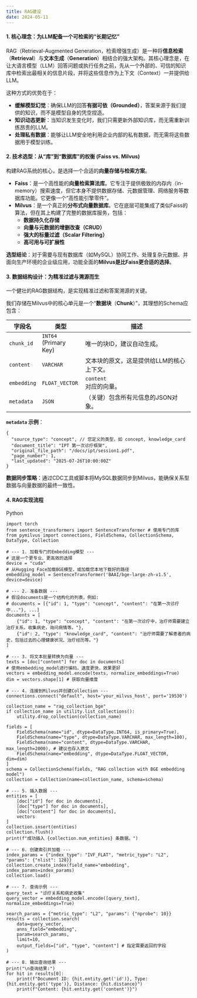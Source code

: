 ```yaml
---
title: RAG建设
date: 2024-05-11 
---
```


#### **1. 核心理念：为LLM配备一个可检索的“长期记忆”**
RAG（Retrieval-Augmented Generation，检索增强生成）是一种将**信息检索**（**Retrieval**）与**文本生成**（**Generation**）相结合的强大架构。其核心理念是，在让大语言模型（LLM）回答问题或执行任务之前，先从一个外部的、可信的知识库中检索出最相关的信息片段，并将这些信息作为上下文（Context）一并提供给LLM。

这种方式的优势在于：

+ **缓解模型幻觉**：确保LLM的回答**有据可依（Grounded）**，答案来源于我们提供的知识，而不是模型自身的凭空捏造。
+ **知识动态更新**：当知识发生变化时，我们只需更新外部知识库，而无需重新训练昂贵的LLM。
+ **处理私有数据**：能够让LLM安全地利用企业内部的私有数据，而无需将这些数据用于模型训练。

#### **2. 技术选型：从“库”到“数据库”的权衡 (Faiss vs. Milvus)**
构建RAG系统的核心，是选择一个合适的**向量存储与检索方案**。

+ **Faiss**：是一个高性能的**向量检索算法库**。它专注于提供极致的内存内（in-memory）搜索速度，但它本身不提供数据存储、元数据管理、网络服务等数据库功能。它更像一个“高性能引擎零件”。
+ **Milvus**：是一个真正的**分布式向量数据库**。它在底层可能集成了类似Faiss的算法，但在其上构建了完整的数据库服务，包括：
    - **数据持久化存储**
    - **向量与元数据的增删改查（CRUD）**
    - **强大的标量过滤（Scalar Filtering）**
    - **高可用与可扩展性**

**选型结论**：对于需要与现有数据库（如MySQL）协同工作、处理复杂元数据、并面向生产环境的企业级应用，功能全面的**Milvus是比Faiss更合适的选择**。

#### **3. 数据结构设计：为精准过滤与溯源而生**
一个健壮的RAG数据结构，是实现精准过滤和答案溯源的关键。

我们存储在Milvus中的核心单元是一个“**数据块**（**Chunk**）”，其理想的Schema应包含：

| 字段名 | 类型 | 描述 |
| --- | --- | --- |
| `chunk_id` | `INT64`<br/> (Primary Key) | 唯一的块ID，建议自动生成。 |
| `content` | `VARCHAR` | 文本块的原文，这是提供给LLM的核心上下文。 |
| `embedding` | `FLOAT_VECTOR` | `content`<br/>对应的向量。 |
| `metadata` | `JSON` | （关键）包含所有元信息的JSON对象。 |




****`metadata`** 示例**：



```plain
{
  "source_type": "concept", // 您定义的类型，如 concept, knowledge_card
  "document_title": "IPT 第一次诊疗框架",
  "original_file_path": "/docs/ipt/session1.pdf",
  "page_number": 1,
  "last_updated": "2025-07-26T10:00:00Z"
}
```

**数据同步策略**：通过CDC工具或脚本将MySQL数据同步到Milvus，能确保关系型数据与向量数据的最终一致性。

#### **4. RAG实现流程**
Python

```plain
import torch
from sentence_transformers import SentenceTransformer # 使用专门的库
from pymilvus import connections, FieldSchema, CollectionSchema, DataType, Collection

# --- 1. 加载专门的Embedding模型 ---
# 这是一个更专业、更高效的选择
device = "cuda"
# 从Hugging Face加载BGE模型，或加载您本地下载好的路径
embedding_model = SentenceTransformer('BAAI/bge-large-zh-v1.5', device=device)

# --- 2. 准备数据 ---
# 假设documents是一个结构化的列表，例如:
# documents = [{"id": 1, "type": "concept", "content": "在第一次诊疗中..."}, ...]
documents = [
    {"id": 1, "type": "concept", "content": "在第一次诊疗中，治疗师需要建立治疗关系，收集病史，询问病情等。"},
    {"id": 2, "type": "knowledge_card", "content": "治疗师需要了解患者的病史，包括过去的心理健康状况、治疗经历等。"}
]

# --- 3. 将文本批量转换为向量 ---
texts = [doc["content"] for doc in documents]
# 使用embedding_model进行编码，速度更快，效果更好
vectors = embedding_model.encode(texts, normalize_embeddings=True)
dim = vectors.shape[1] # 获取向量维度

# --- 4. 连接到Milvus并创建Collection ---
connections.connect("default", host='your_milvus_host', port='19530')

collection_name = "rag_collection_bge"
if collection_name in utility.list_collections():
    utility.drop_collection(collection_name)

fields = [
    FieldSchema(name="id", dtype=DataType.INT64, is_primary=True),
    FieldSchema(name="type", dtype=DataType.VARCHAR, max_length=100),
    FieldSchema(name="content", dtype=DataType.VARCHAR, max_length=2000), # 建议也存入原文
    FieldSchema(name="embedding", dtype=DataType.FLOAT_VECTOR, dim=dim)
]
schema = CollectionSchema(fields, "RAG collection with BGE embedding model")
collection = Collection(name=collection_name, schema=schema)

# --- 5. 插入数据 ---
entities = [
    [doc["id"] for doc in documents],
    [doc["type"] for doc in documents],
    [doc["content"] for doc in documents],
    vectors
]
collection.insert(entities)
collection.flush()
print(f"成功插入 {collection.num_entities} 条数据。")

# --- 6. 创建索引并加载 ---
index_params = {"index_type": "IVF_FLAT", "metric_type": "L2", "params": {"nlist": 128}}
collection.create_index(field_name="embedding", index_params=index_params)
collection.load()

# --- 7. 查询示例 ---
query_text = "诊疗关系和病史收集"
query_vector = embedding_model.encode([query_text], normalize_embeddings=True)

search_params = {"metric_type": "L2", "params": {"nprobe": 10}}
results = collection.search(
    data=query_vector, 
    anns_field="embedding", 
    param=search_params, 
    limit=10, 
    output_fields=["id", "type", "content"] # 指定需要返回的字段
)

# --- 8. 输出查询结果 ---
print("\n查询结果:")
for hit in results[0]:
    print(f"Document ID: {hit.entity.get('id')}, Type: {hit.entity.get('type')}, Distance: {hit.distance}")
    print(f"Content: {hit.entity.get('content')}")
```



